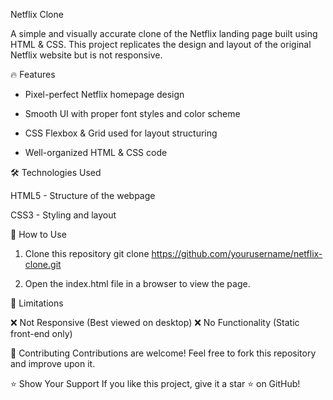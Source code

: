 Netflix Clone

A simple and visually accurate clone of the Netflix landing page built using HTML & CSS. This project replicates the design and layout of the original Netflix website but is not responsive.



🔥 Features

* Pixel-perfect Netflix homepage design

* Smooth UI with proper font styles and color scheme

* CSS Flexbox & Grid used for layout structuring

* Well-organized HTML & CSS code
  

🛠️ Technologies Used

HTML5 - Structure of the webpage

CSS3 - Styling and layout




🚀 How to Use

1. Clone this repository
git clone https://github.com/yourusername/netflix-clone.git

2. Open the index.html file in a browser to view the page.



📌 Limitations

❌ Not Responsive (Best viewed on desktop)
❌ No Functionality (Static front-end only)

🤝 Contributing
Contributions are welcome! Feel free to fork this repository and improve upon it.


⭐ Show Your Support
If you like this project, give it a star ⭐ on GitHub!
